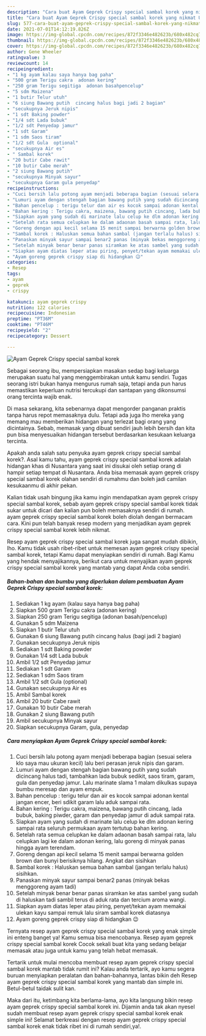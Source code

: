 ```yaml
---
description: "Cara buat Ayam Geprek Crispy special sambal korek yang nikmat Untuk Jualan"
title: "Cara buat Ayam Geprek Crispy special sambal korek yang nikmat Untuk Jualan"
slug: 577-cara-buat-ayam-geprek-crispy-special-sambal-korek-yang-nikmat-untuk-jualan
date: 2021-07-01T14:12:19.826Z
image: https://img-global.cpcdn.com/recipes/872f3346e482623b/680x482cq70/ayam-geprek-crispy-special-sambal-korek-foto-resep-utama.jpg
thumbnail: https://img-global.cpcdn.com/recipes/872f3346e482623b/680x482cq70/ayam-geprek-crispy-special-sambal-korek-foto-resep-utama.jpg
cover: https://img-global.cpcdn.com/recipes/872f3346e482623b/680x482cq70/ayam-geprek-crispy-special-sambal-korek-foto-resep-utama.jpg
author: Gene Wheeler
ratingvalue: 3
reviewcount: 14
recipeingredient:
- "1 kg ayam kalau saya hanya bag paha"
- "500 gram Terigu cakra  adonan kering"
- "250 gram Terigu segitiga  adonan basahpencelup"
- "5 sdm Maizena"
- "1 butir Telur utuh"
- "6 siung Bawang putih  cincang halus bagi jadi 2 bagian"
- "secukupnya Jeruk nipis"
- "1 sdt Baking powder"
- "1/4 sdt Lada bubuk"
- "1/2 sdt Penyedap jamur"
- "1 sdt Garam"
- "1 sdm Saos tiram"
- "1/2 sdt Gula  optional"
- "secukupnya Air es"
- " Sambal korek"
- "20 butir Cabe rawit"
- "10 butir Cabe merah"
- "2 siung Bawang putih"
- "secukupnya Minyak sayur"
- "secukupnya Garam gula penyedap"
recipeinstructions:
- "Cuci bersih lalu potong ayam menjadi beberapa bagian (sesuai selera klo saya mau ukuran kecil) lalu beri perasan jeruk nipis dan garam."
- "Lumuri ayam dengan stengah bagian bawang putih yang sudah dicincang halus tadi, tambahkan lada bubuk sedikit, saos tiram, garam, gula dan penyedap jamur. Lalu marinate slama 1 malam dikulkas supaya bumbu meresap dan ayam empuk."
- "Bahan pencelup : terigu telur dan air es kocok sampai adonan kental jangan encer, beri sdikit garam lalu aduk sampai rata."
- "Bahan kering : Terigu cakra, maizena, bawang putih cincang, lada bubuk, baking piwder, garam dan penyedap jamur di aduk sampai rata."
- "Siapkan ayam yang sudah di marinate lalu celup ke dlm adonan kering sampai rata seluruh permukaan ayam tertutup bahan kering."
- "Setelah rata semua celupkan ke dalam adaonan basah sampai rata, lalu celupkan lagi ke dalam adonan kering, lalu goreng di minyak panas hingga ayam terendam."
- "Goreng dengan api kecil selama 15 menit sampai berwarna golden brown dan bunyi berisiknya hilang. Angkat dan sisihkan"
- "Sambal korek : Haluskan semua bahan sambal (jangan terlalu halus) sisihkan."
- "Panaskan minyak sayur sampai benar2 panas (minyak bekas menggoreng ayam tadi)"
- "Setelah minyak benar benar panas siramkan ke atas sambel yang sudah di haluskan tadi sambil terus di aduk rata dan tercium aroma wangi."
- "Siapkan ayam diatas leper atau piring, penyet/tekan ayam memakai ulekan kayu sampai remuk lalu siram sambal korek diatasnya"
- "Ayam goreng geprek crispy siap di hidangkan 😉"
categories:
- Resep
tags:
- ayam
- geprek
- crispy

katakunci: ayam geprek crispy 
nutrition: 122 calories
recipecuisine: Indonesian
preptime: "PT36M"
cooktime: "PT46M"
recipeyield: "2"
recipecategory: Dessert

---
```



![Ayam Geprek Crispy special sambal korek](https://img-global.cpcdn.com/recipes/872f3346e482623b/680x482cq70/ayam-geprek-crispy-special-sambal-korek-foto-resep-utama.jpg)

Sebagai seorang ibu, mempersiapkan masakan sedap bagi keluarga merupakan suatu hal yang menggembirakan untuk kamu sendiri. Tugas seorang istri bukan hanya mengurus rumah saja, tetapi anda pun harus memastikan keperluan nutrisi tercukupi dan santapan yang dikonsumsi orang tercinta wajib enak.

Di masa  sekarang, kita sebenarnya dapat mengorder panganan praktis tanpa harus repot memasaknya dulu. Tetapi ada juga lho mereka yang memang mau memberikan hidangan yang terlezat bagi orang yang dicintainya. Sebab, memasak yang dibuat sendiri jauh lebih bersih dan kita pun bisa menyesuaikan hidangan tersebut berdasarkan kesukaan keluarga tercinta. 



Apakah anda salah satu penyuka ayam geprek crispy special sambal korek?. Asal kamu tahu, ayam geprek crispy special sambal korek adalah hidangan khas di Nusantara yang saat ini disukai oleh setiap orang di hampir setiap tempat di Nusantara. Anda bisa memasak ayam geprek crispy special sambal korek olahan sendiri di rumahmu dan boleh jadi camilan kesukaanmu di akhir pekan.

Kalian tidak usah bingung jika kamu ingin mendapatkan ayam geprek crispy special sambal korek, sebab ayam geprek crispy special sambal korek tidak sukar untuk dicari dan kalian pun boleh memasaknya sendiri di rumah. ayam geprek crispy special sambal korek boleh diolah dengan bermacam cara. Kini pun telah banyak resep modern yang menjadikan ayam geprek crispy special sambal korek lebih nikmat.

Resep ayam geprek crispy special sambal korek juga sangat mudah dibikin, lho. Kamu tidak usah ribet-ribet untuk memesan ayam geprek crispy special sambal korek, tetapi Kamu dapat menyiapkan sendiri di rumah. Bagi Kamu yang hendak menyajikannya, berikut cara untuk menyajikan ayam geprek crispy special sambal korek yang mantab yang dapat Anda coba sendiri.

<!--inarticleads1-->

##### Bahan-bahan dan bumbu yang diperlukan dalam pembuatan Ayam Geprek Crispy special sambal korek:

1. Sediakan 1 kg ayam (kalau saya hanya bag paha)
1. Siapkan 500 gram Terigu cakra  (adonan kering)
1. Siapkan 250 gram Terigu segitiga  (adonan basah/pencelup)
1. Gunakan 5 sdm Maizena
1. Siapkan 1 butir Telur utuh
1. Gunakan 6 siung Bawang putih  cincang halus (bagi jadi 2 bagian)
1. Gunakan secukupnya Jeruk nipis
1. Sediakan 1 sdt Baking powder
1. Gunakan 1/4 sdt Lada bubuk
1. Ambil 1/2 sdt Penyedap jamur
1. Sediakan 1 sdt Garam
1. Sediakan 1 sdm Saos tiram
1. Ambil 1/2 sdt Gula  (optional)
1. Gunakan secukupnya Air es
1. Ambil  Sambal korek
1. Ambil 20 butir Cabe rawit
1. Gunakan 10 butir Cabe merah
1. Gunakan 2 siung Bawang putih
1. Ambil secukupnya Minyak sayur
1. Siapkan secukupnya Garam, gula, penyedap




<!--inarticleads2-->

##### Cara menyiapkan Ayam Geprek Crispy special sambal korek:

1. Cuci bersih lalu potong ayam menjadi beberapa bagian (sesuai selera klo saya mau ukuran kecil) lalu beri perasan jeruk nipis dan garam.
1. Lumuri ayam dengan stengah bagian bawang putih yang sudah dicincang halus tadi, tambahkan lada bubuk sedikit, saos tiram, garam, gula dan penyedap jamur. Lalu marinate slama 1 malam dikulkas supaya bumbu meresap dan ayam empuk.
1. Bahan pencelup : terigu telur dan air es kocok sampai adonan kental jangan encer, beri sdikit garam lalu aduk sampai rata.
1. Bahan kering : Terigu cakra, maizena, bawang putih cincang, lada bubuk, baking piwder, garam dan penyedap jamur di aduk sampai rata.
1. Siapkan ayam yang sudah di marinate lalu celup ke dlm adonan kering sampai rata seluruh permukaan ayam tertutup bahan kering.
1. Setelah rata semua celupkan ke dalam adaonan basah sampai rata, lalu celupkan lagi ke dalam adonan kering, lalu goreng di minyak panas hingga ayam terendam.
1. Goreng dengan api kecil selama 15 menit sampai berwarna golden brown dan bunyi berisiknya hilang. Angkat dan sisihkan
1. Sambal korek : Haluskan semua bahan sambal (jangan terlalu halus) sisihkan.
1. Panaskan minyak sayur sampai benar2 panas (minyak bekas menggoreng ayam tadi)
1. Setelah minyak benar benar panas siramkan ke atas sambel yang sudah di haluskan tadi sambil terus di aduk rata dan tercium aroma wangi.
1. Siapkan ayam diatas leper atau piring, penyet/tekan ayam memakai ulekan kayu sampai remuk lalu siram sambal korek diatasnya
1. Ayam goreng geprek crispy siap di hidangkan 😉




Ternyata resep ayam geprek crispy special sambal korek yang enak simple ini enteng banget ya! Kamu semua bisa mencobanya. Resep ayam geprek crispy special sambal korek Cocok sekali buat kita yang sedang belajar memasak atau juga untuk kamu yang telah hebat memasak.

Tertarik untuk mulai mencoba membuat resep ayam geprek crispy special sambal korek mantab tidak rumit ini? Kalau anda tertarik, ayo kamu segera buruan menyiapkan peralatan dan bahan-bahannya, lantas bikin deh Resep ayam geprek crispy special sambal korek yang mantab dan simple ini. Betul-betul taidak sulit kan. 

Maka dari itu, ketimbang kita berlama-lama, ayo kita langsung bikin resep ayam geprek crispy special sambal korek ini. Dijamin anda tak akan nyesel sudah membuat resep ayam geprek crispy special sambal korek enak simple ini! Selamat berkreasi dengan resep ayam geprek crispy special sambal korek enak tidak ribet ini di rumah sendiri,ya!.

